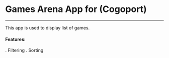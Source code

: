 # Games Arena App for (Cogoport)
----
This app is used to display list of games.
#### Features: 
. Filtering
. Sorting
